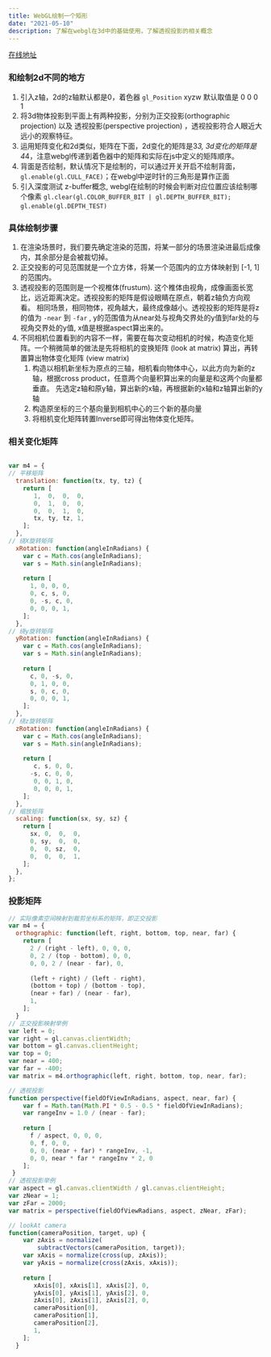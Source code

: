 ```yaml
---
title: WebGL绘制一个矩形
date: "2021-05-10"
description: 了解在webgl在3d中的基础使用，了解透视投影的相关概念
---
```

[在线地址](https://webgl-practice-delta.vercel.app/camera)
### 和绘制2d不同的地方

1. 引入z轴，2d的z轴默认都是0，着色器 `gl_Position` xyzw 默认取值是 0 0 0 1
2. 将3d物体投影到平面上有两种投影，分别为正交投影(orthographic projection) 以及 透视投影(perspective projection) ，透视投影符合人眼近大远小的观察特征。 
3. 运用矩阵变化和2d类似，矩阵在下面，2d变化的矩阵是3*3, 3d变化的矩阵是4*4，注意webgl传递到着色器中的矩阵和实际在js中定义的矩阵顺序。
4. 背面是否绘制，默认情况下是绘制的，可以通过开关开启不绘制背面， `gl.enable(gl.CULL_FACE)`；在webgl中逆时针的三角形是算作正面
5. 引入深度测试 z-buffer概念, webgl在绘制的时候会判断对应位置应该绘制哪个像素    `gl.clear(gl.COLOR_BUFFER_BIT | gl.DEPTH_BUFFER_BIT);` `gl.enable(gl.DEPTH_TEST)`

### 具体绘制步骤

1. 在渲染场景时，我们要先确定渲染的范围，将某一部分的场景渲染进最后成像内，其余部分是会被裁切掉。 
2. 正交投影的可见范围就是一个立方体，将某一个范围内的立方体映射到 [-1, 1]的范围内。
3. 透视投影的范围则是一个视椎体(frustum). 这个椎体由视角，成像画面长宽比，远近距离决定。透视投影的矩阵是假设眼睛在原点，朝着z轴负方向观看。 相同场景，相同物体，视角越大，最终成像越小。透视投影的矩阵是将z的值为 `-near`  到 `-far` , y的范围值为从near处与视角交界处的y值到far处的与视角交界处的y值, x值是根据aspect算出来的。
4. 不同相机位置看到的内容不一样，需要在每次变动相机的时候，构造变化矩阵。一个稍微简单的做法是先将相机的变换矩阵 (look at matrix) 算出，再转置算出物体变化矩阵 (view matrix)
    1. 构造以相机新坐标为原点的三轴，相机看向物体中心，以此方向为新的z轴，根据cross product，任意两个向量积算出来的向量是和这两个向量都垂直。 先选定z轴和原y轴，算出新的x轴，再根据新的x轴和z轴算出新的y轴
    2. 构造原坐标的三个基向量到相机中心的三个新的基向量
    3. 将相机变化矩阵转置Inverse即可得出物体变化矩阵。

### 相关变化矩阵

```jsx

var m4 = {
// 平移矩阵
  translation: function(tx, ty, tz) {
    return [
       1,  0,  0,  0,
       0,  1,  0,  0,
       0,  0,  1,  0,
       tx, ty, tz, 1,
    ];
  },
// 绕X旋转矩阵
  xRotation: function(angleInRadians) {
    var c = Math.cos(angleInRadians);
    var s = Math.sin(angleInRadians);
 
    return [
      1, 0, 0, 0,
      0, c, s, 0,
      0, -s, c, 0,
      0, 0, 0, 1,
    ];
  },
// 绕y旋转矩阵
  yRotation: function(angleInRadians) {
    var c = Math.cos(angleInRadians);
    var s = Math.sin(angleInRadians);
 
    return [
      c, 0, -s, 0,
      0, 1, 0, 0,
      s, 0, c, 0,
      0, 0, 0, 1,
    ];
  },
// 绕z旋转矩阵
  zRotation: function(angleInRadians) {
    var c = Math.cos(angleInRadians);
    var s = Math.sin(angleInRadians);
 
    return [
       c, s, 0, 0,
      -s, c, 0, 0,
       0, 0, 1, 0,
       0, 0, 0, 1,
    ];
  },
// 缩放矩阵
  scaling: function(sx, sy, sz) {
    return [
      sx, 0,  0,  0,
      0, sy,  0,  0,
      0,  0, sz,  0,
      0,  0,  0,  1,
    ];
  },
};
```

### 投影矩阵

```jsx
// 实际像素空间映射到裁剪坐标系的矩阵，即正交投影
var m4 = {
  orthographic: function(left, right, bottom, top, near, far) {
    return [
      2 / (right - left), 0, 0, 0,
      0, 2 / (top - bottom), 0, 0,
      0, 0, 2 / (near - far), 0,
 
      (left + right) / (left - right),
      (bottom + top) / (bottom - top),
      (near + far) / (near - far),
      1,
    ];
  }
// 正交投影映射举例
var left = 0;
var right = gl.canvas.clientWidth;
var bottom = gl.canvas.clientHeight;
var top = 0;
var near = 400;
var far = -400;
var matrix = m4.orthographic(left, right, bottom, top, near, far);

// 透视投影
function perspective(fieldOfViewInRadians, aspect, near, far) {
    var f = Math.tan(Math.PI * 0.5 - 0.5 * fieldOfViewInRadians);
    var rangeInv = 1.0 / (near - far);
 
    return [
      f / aspect, 0, 0, 0,
      0, f, 0, 0,
      0, 0, (near + far) * rangeInv, -1,
      0, 0, near * far * rangeInv * 2, 0
    ];
 }
// 透视投影举例
var aspect = gl.canvas.clientWidth / gl.canvas.clientHeight;
var zNear = 1;
var zFar = 2000;
var matrix = perspective(fieldOfViewRadians, aspect, zNear, zFar);

// lookAt camera
function(cameraPosition, target, up) {
    var zAxis = normalize(
        subtractVectors(cameraPosition, target));
    var xAxis = normalize(cross(up, zAxis));
    var yAxis = normalize(cross(zAxis, xAxis));
 
    return [
       xAxis[0], xAxis[1], xAxis[2], 0,
       yAxis[0], yAxis[1], yAxis[2], 0,
       zAxis[0], zAxis[1], zAxis[2], 0,
       cameraPosition[0],
       cameraPosition[1],
       cameraPosition[2],
       1,
    ];
  }
```